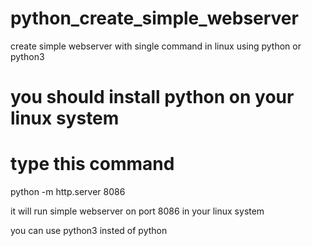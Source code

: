 # python_create_simple_webserver
create simple webserver with single command in linux using python or python3

# you should install python on your linux system

# type this command 
python -m http.server 8086

it will run simple webserver on port 8086 in your linux system

you can use python3 insted of python
